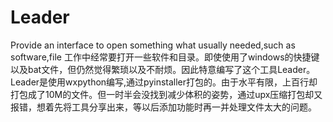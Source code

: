 # Leader
Provide an interface to open something what usually needed,such as software,file 
工作中经常要打开一些软件和目录。即使使用了windows的快捷键以及bat文件，但仍然觉得繁琐以及不耐烦。因此特意编写了这个工具Leader。
Leader是使用wxpython编写,通过pyinstaller打包的。由于水平有限，上百行却打包成了10M的文件。但一时半会没找到减少体积的姿势，通过upx压缩打包却又报错，想着先将工具分享出来，等以后添加功能时再一并处理文件太大的问题。
